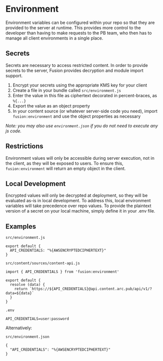 # Environment

Environment variables can be configured within your repo so that they are provided to the server at runtime. This provides more control to the developer than having to make requests to the PB team, who then has to manage all client environments in a single place.


## Secrets

Secrets are necessary to access restricted content. In order to provide secrets to the server, Fusion provides decryption and module import support.

1.  Encrypt your secrets using the appropriate KMS key for your client
1.  Create a file in your bundle called `src/environment.js`
1.  Enter the value in this file as ciphertext decorated in percent-braces, as `%{...}`
1.  Export the value as an object property
1.  In your content source (or whatever server-side code you need), import `fusion:environment` and use the object properties as necessary

_Note: you may also use `environment.json` if you do not need to execute any js code._


## Restrictions

Environment values will only be accessible during server execution, not in the client, as they will be exposed to users. To ensure this, `fusion:environment` will return an empty object in the client.


## Local Development

Encrypted values will only be decrypted at deployment, so they will be evaluated as-is in local development. To address this, local environment variables will take precedence over repo values. To provide the plaintext version of a secret on your local machine, simply define it in your .env file.


## Examples

`src/environment.js`
```
export default {
  API_CREDENTIALS: "%{AWSENCRYPTEDCIPHERTEXT}"
}
```

`src/content/sources/content-api.js`
```
import { API_CREDENTIALS } from 'fusion:environment'

export default {
  resolve (data) {
    return `https://${API_CREDENTIALS}@api.content.arc.pub/api/v1/?data=${data}`
  }
}
```

`.env`
```
API_CREDENTIALS=user:password
```

Alternatively:

`src/environment.json`
```
{
  "API_CREDENTIALS": "%{AWSENCRYPTEDCIPHERTEXT}"
}
```
